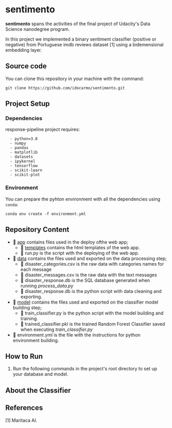 # sentimento

**sentimento** spans the activities of the final project of Udacity's Data Science nanodegree program.

In this project we implemented a binary sentiment classifier (positive or negative) from Portuguese imdb reviews dataset [1] using a bidemensional embedding layer.


## Source code
You can clone this repository in your machine with the command:

    git clone https://github.com/idocarmo/sentimento.git

## Project Setup
### Dependencies

response-pipeline project requires:
~~~~~~~~~~~~
  - python=3.8
  - numpy
  - pandas
  - matplotlib
  - datasets
  - ipykernel
  - tensorflow
  - scikit-learn
  - scikit-plot
~~~~~~~~~~~~

### Environment
You can prepare the pyhton environment  with all the dependencies using ``conda``:

    conda env create -f environment.yml

## Repository Content

- 📂 [app](https://github.com/idocarmo/response-pipeline/tree/main/app) contains files used in the deploy ofthe web app;
    - 📂 [templates](https://github.com/idocarmo/response-pipeline/tree/main/app/templates) contains the html templates of the web app.
    - 📄 run.py is the script with the deploying of the web app.
- 📂 [data](https://github.com/idocarmo/response-pipeline/tree/main/data) contains the files used and exported on the data processing step;
    - 📄 disaster_categories.csv is the raw data with categories names for each message
    - 📄 disaster_messages.csv is the raw data with the text messages
    - 📄 disaster_response.db is the SQL database generated when running  *process_data.py*
    - 📄 disaster_response.db is the python script with data cleaning and exporting.
- 📂 [model](https://github.com/idocarmo/response-pipeline/tree/main/model) contains the files used and exported on the classifier model building step;
    - 📄 train_classifier.py is the python script with the model building and training.
    - 📄 trained_classifier.pkl is the trained Random Forest Classifier saved when executing *train_classifier.py*
- 📄 environment.yml is the file with the instructions for python environment building.  

## How to Run

1. Run the following commands in the project's root directory to set up your database and model.

## About the Classifier


## References
[1] Maritaca AI.